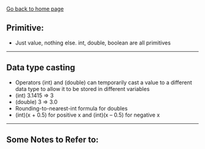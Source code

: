 [Go back to home page](README.md)
## Primitive: 
- Just value, nothing else. int, double, boolean are all primitives  
---
## Data type casting 
- Operators (int) and (double) can temporarily cast a value to a different data type to allow it to be stored in different variables
- (int) 3.1415 => 3
- (double) 3 => 3.0
- Rounding-to-nearest-int formula for doubles
- (int)(x + 0.5) for positive x and (int)(x – 0.5) for negative x 
---
## Some Notes to Refer to:
